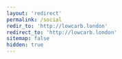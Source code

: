 ```yaml
---
layout: 'redirect'
permalink: /social
redir_to: 'http://lowcarb.london'
redirect_to: 'http://lowcarb.london'
sitemap: false
hidden: true
---
```

